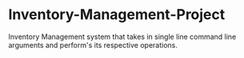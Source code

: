 # Inventory-Management-Project

Inventory Management system that takes in single line command line arguments and perform's its respective operations.
